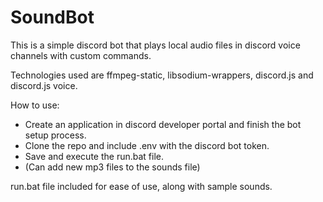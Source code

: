 # SoundBot

This is a simple discord bot that plays local audio files in discord voice channels with custom commands.

Technologies used are ffmpeg-static, libsodium-wrappers, discord.js and discord.js voice.

How to use:
- Create an application in discord developer portal and finish the bot setup process.
- Clone the repo and include .env with the discord bot token.
- Save and execute the run.bat file.
- (Can add new mp3 files to the sounds file)

run.bat file included for ease of use, along with sample sounds.

